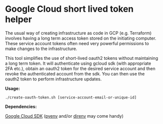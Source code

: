 Google Cloud short lived token helper
=====================================

The usual way of creating infrastructure as code in GCP (e.g. Terraform) involves having a long term access token stored on the initiating computer. These service account tokens often need very powerful permissions to make changes to the infrastructure.

This tool simplifies the use of short-lived oauth2 tokens without maintaining a long term token. It will authenticate using gcloud sdk (with appropriate 2FA etc.), obtain an oauth2 token for the desired service account and then revoke the authenticated account from the sdk. You can then use the oauth2 token to perform infrastructure updates.

**Usage:**

```
./create-oauth-token.sh [service-account-email-or-unique-id]
```

**Dependencies:**

[Google Cloud SDK](https://cloud.google.com/sdk/) ([pyenv](https://github.com/pyenv/pyenv) and/or [direnv](https://direnv.net/) may come handy)
